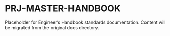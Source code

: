 # PRJ-MASTER-HANDBOOK

Placeholder for Engineer’s Handbook standards documentation. Content will be migrated from the original docs directory.
